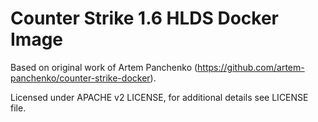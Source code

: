 # Counter Strike 1.6 HLDS Docker Image

Based on original work of Artem Panchenko (https://github.com/artem-panchenko/counter-strike-docker).

Licensed under APACHE v2 LICENSE, for additional details see LICENSE file.